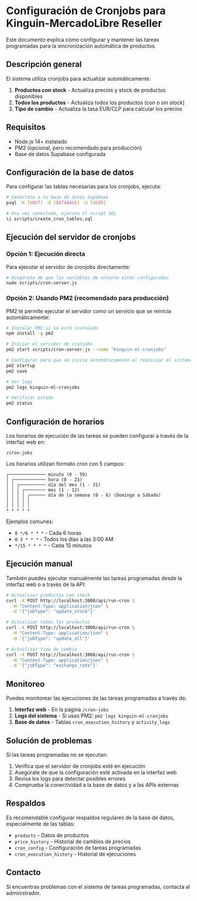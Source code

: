 # Configuración de Cronjobs para Kinguin-MercadoLibre Reseller

Este documento explica cómo configurar y mantener las tareas programadas para la sincronización automática de productos.

## Descripción general

El sistema utiliza cronjobs para actualizar automáticamente:

1. **Productos con stock** - Actualiza precios y stock de productos disponibles
2. **Todos los productos** - Actualiza todos los productos (con o sin stock)
3. **Tipo de cambio** - Actualiza la tasa EUR/CLP para calcular los precios

## Requisitos

- Node.js 14+ instalado
- PM2 (opcional, pero recomendado para producción)
- Base de datos Supabase configurada

## Configuración de la base de datos

Para configurar las tablas necesarias para los cronjobs, ejecuta:

```bash
# Conéctate a tu base de datos Supabase
psql -h [HOST] -d [DATABASE] -U [USER]

# Una vez conectado, ejecuta el script SQL
\i scripts/create_cron_tables.sql
```

## Ejecución del servidor de cronjobs

### Opción 1: Ejecución directa

Para ejecutar el servidor de cronjobs directamente:

```bash
# Asegúrate de que las variables de entorno estén configuradas
node scripts/cron-server.js
```

### Opción 2: Usando PM2 (recomendado para producción)

PM2 te permite ejecutar el servidor como un servicio que se reinicia automáticamente:

```bash
# Instalar PM2 si no está instalado
npm install -g pm2

# Iniciar el servidor de cronjobs
pm2 start scripts/cron-server.js --name "kinguin-ml-cronjobs"

# Configurar para que se inicie automáticamente al reiniciar el sistema
pm2 startup
pm2 save

# Ver logs
pm2 logs kinguin-ml-cronjobs

# Verificar estado
pm2 status
```

## Configuración de horarios

Los horarios de ejecución de las tareas se pueden configurar a través de la interfaz web en:

```
/cron-jobs
```

Los horarios utilizan formato cron con 5 campos:

```
┌────────────── minuto (0 - 59)
│ ┌──────────── hora (0 - 23)
│ │ ┌────────── día del mes (1 - 31)
│ │ │ ┌──────── mes (1 - 12)
│ │ │ │ ┌────── día de la semana (0 - 6) (Domingo a Sábado)
│ │ │ │ │
│ │ │ │ │
* * * * *
```

Ejemplos comunes:

- `0 */6 * * *` - Cada 6 horas
- `0 3 * * *` - Todos los días a las 3:00 AM
- `*/15 * * * *` - Cada 15 minutos

## Ejecución manual

También puedes ejecutar manualmente las tareas programadas desde la interfaz web o a través de la API:

```bash
# Actualizar productos con stock
curl -X POST http://localhost:3000/api/run-cron \
  -H "Content-Type: application/json" \
  -d '{"jobType": "update_stock"}'

# Actualizar todos los productos
curl -X POST http://localhost:3000/api/run-cron \
  -H "Content-Type: application/json" \
  -d '{"jobType": "update_all"}'

# Actualizar tipo de cambio
curl -X POST http://localhost:3000/api/run-cron \
  -H "Content-Type: application/json" \
  -d '{"jobType": "exchange_rate"}'
```

## Monitoreo

Puedes monitorear las ejecuciones de las tareas programadas a través de:

1. **Interfaz web** - En la página `/cron-jobs`
2. **Logs del sistema** - Si usas PM2: `pm2 logs kinguin-ml-cronjobs`
3. **Base de datos** - Tablas `cron_execution_history` y `activity_logs`

## Solución de problemas

Si las tareas programadas no se ejecutan:

1. Verifica que el servidor de cronjobs esté en ejecución
2. Asegúrate de que la configuración esté activada en la interfaz web
3. Revisa los logs para detectar posibles errores
4. Comprueba la conectividad a la base de datos y a las APIs externas

## Respaldos

Es recomendable configurar respaldos regulares de la base de datos, especialmente de las tablas:

- `products` - Datos de productos
- `price_history` - Historial de cambios de precios
- `cron_config` - Configuración de tareas programadas
- `cron_execution_history` - Historial de ejecuciones

## Contacto

Si encuentras problemas con el sistema de tareas programadas, contacta al administrador.